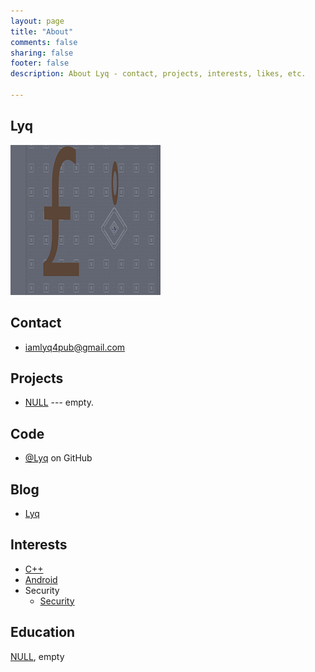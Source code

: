 ```yaml
---
layout: page
title: "About"
comments: false
sharing: false
footer: false
description: About Lyq - contact, projects, interests, likes, etc.

---
```


## <a id="Lyq"></a>Lyq

![](/images/about/Super-Hexagon.png)

## <a id="contact"></a>Contact

- <iamlyq4pub@gmail.com>

## <a id="projects"></a>Projects


- [NULL](http://analysis.droid-sec.com) --- empty.

## <a id="code"></a>Code

- [@Lyq](https://github.com/Lyq1st) on GitHub

## <a id="blog"></a>Blog

- [Lyq](http://www.droid-sec.com)


## <a id="interests"></a>Interests

- [C++](http://www.droid-sec.com)
- [Android](http://www.android.com)
- Security
    - [Security](http://www.droid-sec.com)

## <a id="education"></a>Education

[NULL](http://www.droid-sec.com), empty

[GitHub Pages]: http://pages.github.com
[Markdown]: http://daringfireball.net/projects/markdown/
